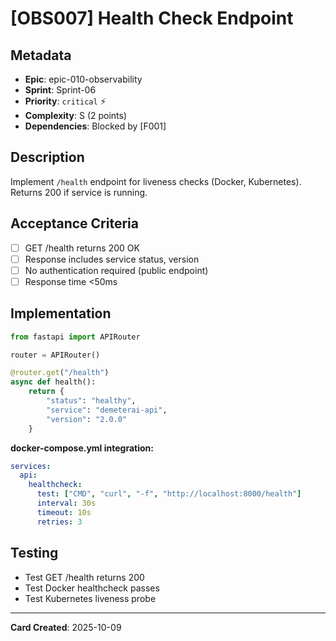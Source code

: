 # [OBS007] Health Check Endpoint

## Metadata
- **Epic**: epic-010-observability
- **Sprint**: Sprint-06
- **Priority**: `critical` ⚡
- **Complexity**: S (2 points)
- **Dependencies**: Blocked by [F001]

## Description
Implement `/health` endpoint for liveness checks (Docker, Kubernetes). Returns 200 if service is running.

## Acceptance Criteria
- [ ] GET /health returns 200 OK
- [ ] Response includes service status, version
- [ ] No authentication required (public endpoint)
- [ ] Response time <50ms

## Implementation
```python
from fastapi import APIRouter

router = APIRouter()

@router.get("/health")
async def health():
    return {
        "status": "healthy",
        "service": "demeterai-api",
        "version": "2.0.0"
    }
```

**docker-compose.yml integration:**
```yaml
services:
  api:
    healthcheck:
      test: ["CMD", "curl", "-f", "http://localhost:8000/health"]
      interval: 30s
      timeout: 10s
      retries: 3
```

## Testing
- Test GET /health returns 200
- Test Docker healthcheck passes
- Test Kubernetes liveness probe

---
**Card Created**: 2025-10-09
